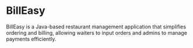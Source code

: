 # BillEasy
BillEasy is a Java-based restaurant management application that simplifies ordering and billing, allowing waiters to input orders and admins to manage payments efficiently.
